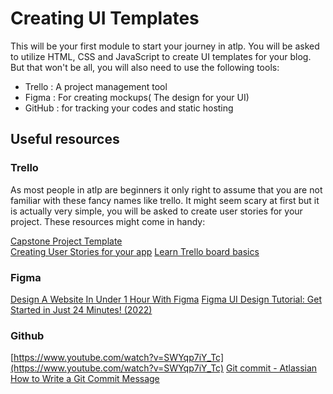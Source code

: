 # Creating UI Templates

This will be your first module to start your journey in atlp. You will be asked to utilize HTML, CSS and JavaScript to create UI templates for your blog. But that won't be all, you will also need to use the following tools:

- Trello : A project management tool
- Figma : For creating mockups( The design for your UI)
- GitHub : for tracking your codes and static hosting

## Useful resources

### Trello
As most people in atlp are beginners it only right to assume that you are not familiar with these fancy names like trello. It might seem scary at first but it is actually very simple, you will be asked to create user stories for your project. These resources might come in handy:

[Capstone Project Template](https://trello.com/b/GJ2wVIhy/capstone-project-template) <br>
[Creating User Stories for your app](https://www.youtube.com/watch?v=eEQPs_xUmVM)
[Learn Trello board basics](https://trello.com/en/guide/trello-101)
### Figma
[Design A Website In Under 1 Hour With Figma](https://www.youtube.com/watch?v=FK4YusHIIj0)
[Figma UI Design Tutorial: Get Started in Just 24 Minutes! (2022)](https://www.youtube.com/watch?v=FTFaQWZBqQ8)
### Github
[https://www.youtube.com/watch?v=SWYqp7iY_Tc](https://www.youtube.com/watch?v=SWYqp7iY_Tc)
[Git commit - Atlassian](https://www.atlassian.com/git/tutorials/saving-changes/git-commit)
[How to Write a Git Commit Message](http://chris.beams.io/posts/git-commit/)